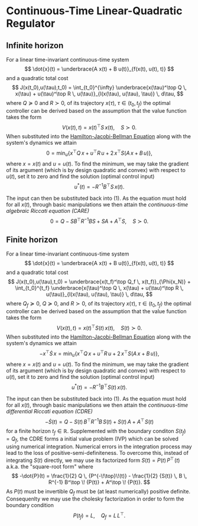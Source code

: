 # Continuous-Time Linear-Quadratic Regulator

## Infinite horizon

For a linear time-invariant continuous-time system
$$
\dot{x}(t) = \underbrace{A x(t) + B u(t)}_{f(x(t), u(t), t)}
$$
and a quadratic total cost
$$
J(x(t_0),u(\tau),t_0) = \int_{t_0}^{\infty} \underbrace{x(\tau)^\top Q \, x(\tau) + u(\tau)^\top R \, u(\tau)}_{l(x(\tau), u(\tau), \tau)} \, d\tau,
$$
where $Q \succeq 0$ and $R \succ 0$, of its trajectory $x(\tau)$, $\tau \in (t_0,t_f\rangle$ the optimal controller can be derived based on the assumption that the value function takes the form
$$
V(x(t),t) = x(t)^\top S \, x(t), \quad S \succ 0.
$$
When substituted into the [Hamilton-Jacobi-Bellman Equation](HJB.md) along with the system's dynamics we attain
$$
0 = \min_{u} \left\{x^\top Q \, x + u^\top R \, u + 2 \, x^\top S \left(A \, x + B \, u\right) \right\}, \tag{1}
$$
where $x = x(t)$ and $u = u(t)$. To find the minimum, we may take the gradient of its argument (which is by design quadratic and convex) with respect to $u(t)$, set it to zero and find the solution (optimal control input)
$$
u^*(t) = -R^{-1} B^\top S \, x(t) .
$$

The input can then be substituted back into (1). As the equation must hold for all $x(t)$, through basic manipulations we then attain the *continuous-time algebraic Riccati equation (CARE)*
$$
0 = Q - S B^\top R^{-1} B S + S A + A^\top S, \quad S \succ 0.
$$

## Finite horizon

For a linear time-invariant continuous-time system
$$
\dot{x}(t) = \underbrace{A x(t) + B u(t)}_{f(x(t), u(t), t)}
$$
and a quadratic total cost
$$
J(x(t_0),u(\tau),t_0) = \underbrace{x(t_f)^\top Q_f \, x(t_f)}_{\Phi(x_N)} + \int_{t_0}^{t_f} \underbrace{x(\tau)^\top Q \, x(\tau) + u(\tau)^\top R \, u(\tau)}_{l(x(\tau), u(\tau), \tau)} \, d\tau,
$$
where $Q_f \succeq 0$, $Q \succeq 0$, and $R \succ 0$, of its trajectory $x(\tau)$, $\tau \in (t_0,t_f\rangle$ the optimal controller can be derived based on the assumption that the value function takes the form
$$
V(x(t),t) = x(t)^\top S(t) \, x(t), \quad S(t) \succ 0.
$$
When substituted into the [Hamilton-Jacobi-Bellman Equation](HJB.md) along with the system's dynamics we attain
$$
-x^\top \dot{S} \, x = \min_{u} \left\{x^\top Q \, x + u^\top R \, u + 2 \, x^\top S \left(A \, x + B \, u\right) \right\}, \tag{1}
$$
where $x = x(t)$ and $u = u(t)$. To find the minimum, we may take the gradient of its argument (which is by design quadratic and convex) with respect to $u(t)$, set it to zero and find the solution (optimal control input)
$$
u^*(t) = -R^{-1} B^\top S(t) \, x(t) .
$$

The input can then be substituted back into (1). As the equation must hold for all $x(t)$, through basic manipulations we then attain the *continuous-time differential Riccati equation (CDRE)*
$$
-\dot{S}(t) = Q - S(t) \, B^\top R^{-1} B \, S(t) + S(t) \, A + A^\top \! S(t) 
$$
for a finite horizon $t_f \in \mathbb{R}$. Supplemented with the boundary conditon $S(t_f) = Q_f$, the CDRE forms a initial value problem (IVP) which can be solved using numerical integration. Numerical errors in the integration process may lead to the loss of positive-semi-definiteness. To overcome this, instead of integrating $S(t)$ directly, we may use its factorized form $S(t) = P(t) \, P^\top\!(t)$ a.k.a. the "square-root form" where
$$
-\dot{P}(t) = \frac{1}{2} Q \, {P^{-\!\top}\!(t)} - \frac{1}{2} {S(t)} \, B \, R^{-1} B^\top \! {P(t)} + A^\top \! {P(t)}.
$$
As $P(t)$ must be invertible $Q_f$ must be (at least numerically) positive definite. Consequenlty we may use the cholesky factorization in order to form the boundary condition
$$
P(t_f) = L, \quad Q_f = L \, L^\top.
$$

